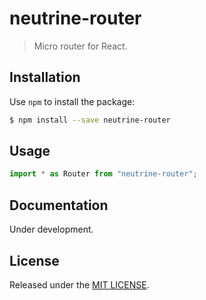 # neutrine-router

> Micro router for React.

## Installation 

Use `npm` to install the package:

```bash
$ npm install --save neutrine-router
```

## Usage

```javascript
import * as Router from "neutrine-router";
```

## Documentation

Under development.

## License

Released under the [MIT LICENSE](./LICENSE).

